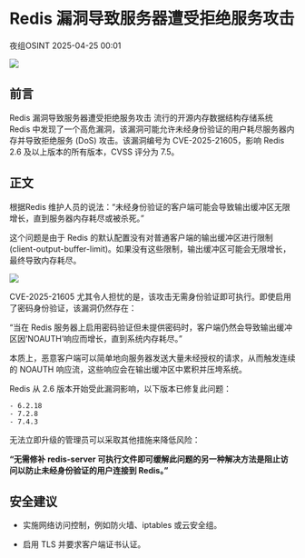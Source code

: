 #  Redis 漏洞导致服务器遭受拒绝服务攻击   
 夜组OSINT   2025-04-25 00:01  
  
![](https://mmbiz.qpic.cn/sz_mmbiz_png/GLyX5CgG8A1iaTj8eIk1SSvkOGg93dHicZxnUtJGrfvvT0H05mDuuCv0P7M2EmOeNXcIZXiaqcULl1ic0iaAJiavkc3g/640?wx_fmt=png&from=appmsg "")  
  
## 前言  
  
Redis 漏洞导致服务器遭受拒绝服务攻击 流行的开源内存数据结构存储系统 Redis 中发现了一个高危漏洞，该漏洞可能允许未经身份验证的用户耗尽服务器内存并导致拒绝服务 (DoS) 攻击。该漏洞编号为 CVE-2025-21605，影响 Redis 2.6 及以上版本的所有版本，CVSS 评分为 7.5。  
## 正文  
  
根据Redis 维护人员的说法：“未经身份验证的客户端可能会导致输出缓冲区无限增长，直到服务器内存耗尽或被杀死。”  
  
这个问题是由于 Redis 的默认配置没有对普通客户端的输出缓冲区进行限制 (client-output-buffer-limit)。如果没有这些限制，输出缓冲区可能会无限增长，最终导致内存耗尽。  
  
![](https://mmbiz.qpic.cn/sz_mmbiz_png/GLyX5CgG8A2Qyvfrgt0M9icvpjPCnG0dqfsqf0EJA8BML2M7iaEF0WFIm3urNCiaWBFAt1H1Z2yeWiclZeFTF9xuRA/640?wx_fmt=png&from=appmsg "")  
  
CVE-2025-21605 尤其令人担忧的是，该攻击无需身份验证即可执行。即使启用了密码身份验证，该漏洞仍然存在：  
  
“当在 Redis 服务器上启用密码验证但未提供密码时，客户端仍然会导致输出缓冲区因‘NOAUTH’响应而增长，直到系统内存耗尽。”  
  
本质上，恶意客户端可以简单地向服务器发送大量未经授权的请求，从而触发连续的 NOAUTH 响应流，这些响应会在输出缓冲区中累积并压垮系统。  
  
Redis 从 2.6 版本开始受此漏洞影响，以下版本已修复此问题：  
```
- 6.2.18
- 7.2.8
- 7.4.3

```  
  
无法立即升级的管理员可以采取其他措施来降低风险：  
  
**“无需修补 redis-server 可执行文件即可缓解此问题的另一种解决方法是阻止访问以防止未经身份验证的用户连接到 Redis。”**  
## 安全建议  
- 实施网络访问控制，例如防火墙、iptables 或云安全组。  
  
- 启用 TLS 并要求客户端证书认证。  
  
  
  
  
  
